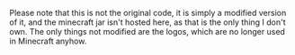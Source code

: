 Please note that this is not the original code, it is simply a modified version of it, and the minecraft jar isn't hosted here, as that is
the only thing I don't own.
The only things not modified are the logos, which are no longer used in Minecraft anyhow.
